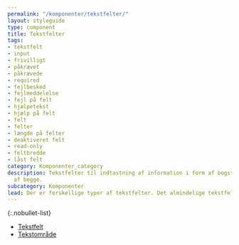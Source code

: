 ```yaml
---
permalink: "/komponenter/tekstfelter/"
layout: styleguide
type: component
title: Tekstfelter
tags:
- tekstfelt
- input
- frivilligt
- påkrævet
- påkrævede
- required
- fejlbesked
- fejlmeddelelse
- fejl på felt
- hjælpetekst
- hjælp på felt
- felt
- felter
- længde på felter
- deaktiveret felt
- read-only
- feltbredde
- låst felt
category: Komponenter_category
description: Tekstfelter til indtastning af information i form af bogstaver, tal og en kombination
  af begge.
subcategory: Komponenter
lead: Der er forskellige typer af tekstfelter. Det almindelige tekstfelt anvendes til angivelse af korte tekster eller enkelte ord, mens et tekstområde anvendes til angivelse af hele tekstparagraffer såsom beskrivelser.
---
```


{:.nobullet-list}
- <a href="/komponenter/tekstfelter/tekstfelt/">Tekstfelt</a>
- <a href="/komponenter/tekstfelter/tekstomraade/">Tekstområde</a>